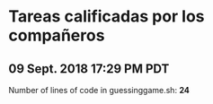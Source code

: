 # Tareas calificadas por los compañeros

## 09 Sept. 2018 17:29 PM PDT

Number of lines of code in guessinggame.sh: **24**
